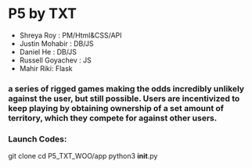 # P5 by TXT

* Shreya Roy : PM/Html&CSS/API
* Justin Mohabir : DB/JS
* Daniel He : DB/JS
* Russell Goyachev : JS
* Mahir Riki: Flask

### a series of rigged games making the odds incredibly unlikely against the user, but still possible. Users are incentivized to keep playing by obtaining ownership of a set amount of territory, which they compete for against other users.



### Launch Codes:
 git clone 
 cd P5_TXT_WOO/app
 python3 __init__.py
 
 
 
